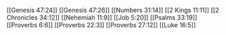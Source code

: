 [[Genesis 47:24]]
[[Genesis 47:26]]
[[Numbers 31:14]]
[[2 Kings 11:11]]
[[2 Chronicles 34:12]]
[[Nehemiah 11:9]]
[[Job 5:20]]
[[Psalms 33:19]]
[[Proverbs 6:6]]
[[Proverbs 22:3]]
[[Proverbs 27:12]]
[[Luke 16:5]]
